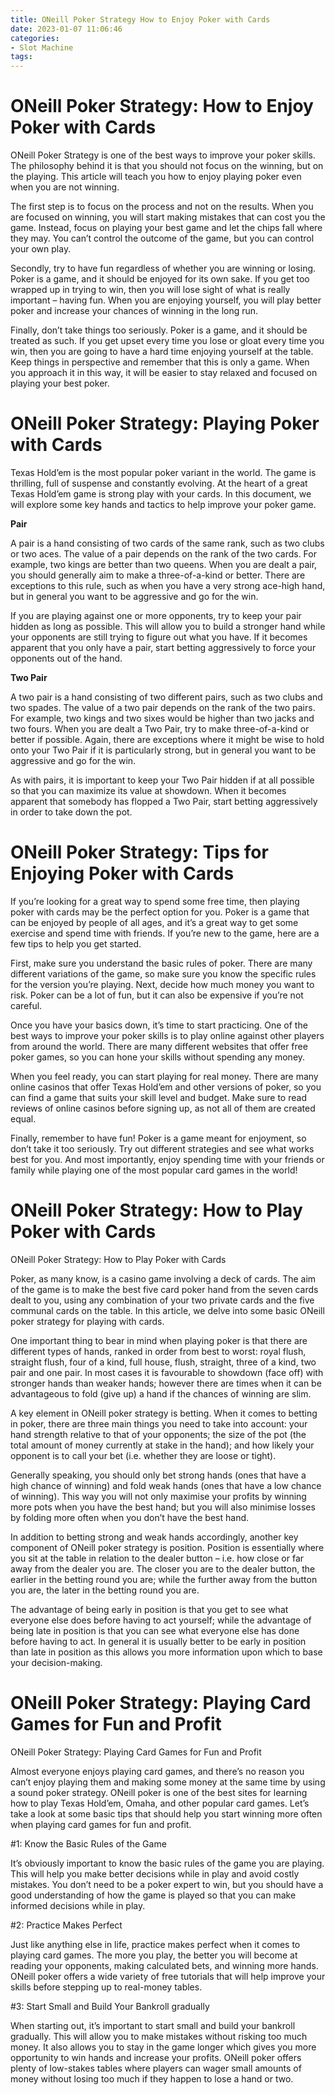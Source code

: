 ```yaml
---
title: ONeill Poker Strategy How to Enjoy Poker with Cards
date: 2023-01-07 11:06:46
categories:
- Slot Machine
tags:
---
```



#  ONeill Poker Strategy: How to Enjoy Poker with Cards

 ONeill Poker Strategy is one of the best ways to improve your poker skills. The philosophy behind it is that you should not focus on the winning, but on the playing. This article will teach you how to enjoy playing poker even when you are not winning.

The first step is to focus on the process and not on the results. When you are focused on winning, you will start making mistakes that can cost you the game. Instead, focus on playing your best game and let the chips fall where they may. You can’t control the outcome of the game, but you can control your own play.

Secondly, try to have fun regardless of whether you are winning or losing. Poker is a game, and it should be enjoyed for its own sake. If you get too wrapped up in trying to win, then you will lose sight of what is really important – having fun. When you are enjoying yourself, you will play better poker and increase your chances of winning in the long run.

Finally, don’t take things too seriously. Poker is a game, and it should be treated as such. If you get upset every time you lose or gloat every time you win, then you are going to have a hard time enjoying yourself at the table. Keep things in perspective and remember that this is only a game. When you approach it in this way, it will be easier to stay relaxed and focused on playing your best poker.

#  ONeill Poker Strategy: Playing Poker with Cards

Texas Hold’em is the most popular poker variant in the world. The game is thrilling, full of suspense and constantly evolving. At the heart of a great Texas Hold’em game is strong play with your cards. In this document, we will explore some key hands and tactics to help improve your poker game.

**Pair**

A pair is a hand consisting of two cards of the same rank, such as two clubs or two aces. The value of a pair depends on the rank of the two cards. For example, two kings are better than two queens. When you are dealt a pair, you should generally aim to make a three-of-a-kind or better. There are exceptions to this rule, such as when you have a very strong ace-high hand, but in general you want to be aggressive and go for the win.

If you are playing against one or more opponents, try to keep your pair hidden as long as possible. This will allow you to build a stronger hand while your opponents are still trying to figure out what you have. If it becomes apparent that you only have a pair, start betting aggressively to force your opponents out of the hand.

**Two Pair**

A two pair is a hand consisting of two different pairs, such as two clubs and two spades. The value of a two pair depends on the rank of the two pairs. For example, two kings and two sixes would be higher than two jacks and two fours. When you are dealt a Two Pair, try to make three-of-a-kind or better if possible. Again, there are exceptions where it might be wise to hold onto your Two Pair if it is particularly strong, but in general you want to be aggressive and go for the win.

As with pairs, it is important to keep your Two Pair hidden if at all possible so that you can maximize its value at showdown. When it becomes apparent that somebody has flopped a Two Pair, start betting aggressively in order to take down the pot.

#  ONeill Poker Strategy: Tips for Enjoying Poker with Cards

If you’re looking for a great way to spend some free time, then playing poker with cards may be the perfect option for you. Poker is a game that can be enjoyed by people of all ages, and it’s a great way to get some exercise and spend time with friends. If you’re new to the game, here are a few tips to help you get started.

First, make sure you understand the basic rules of poker. There are many different variations of the game, so make sure you know the specific rules for the version you’re playing. Next, decide how much money you want to risk. Poker can be a lot of fun, but it can also be expensive if you’re not careful.

Once you have your basics down, it’s time to start practicing. One of the best ways to improve your poker skills is to play online against other players from around the world. There are many different websites that offer free poker games, so you can hone your skills without spending any money.

When you feel ready, you can start playing for real money. There are many online casinos that offer Texas Hold’em and other versions of poker, so you can find a game that suits your skill level and budget. Make sure to read reviews of online casinos before signing up, as not all of them are created equal.

Finally, remember to have fun! Poker is a game meant for enjoyment, so don’t take it too seriously. Try out different strategies and see what works best for you. And most importantly, enjoy spending time with your friends or family while playing one of the most popular card games in the world!

#  ONeill Poker Strategy: How to Play Poker with Cards

 ONeill Poker Strategy: How to Play Poker with Cards

Poker, as many know, is a casino game involving a deck of cards. The aim of the game is to make the best five card poker hand from the seven cards dealt to you, using any combination of your two private cards and the five communal cards on the table. In this article, we delve into some basic ONeill poker strategy for playing with cards.

One important thing to bear in mind when playing poker is that there are different types of hands, ranked in order from best to worst: royal flush, straight flush, four of a kind, full house, flush, straight, three of a kind, two pair and one pair. In most cases it is favourable to showdown (face off) with stronger hands than weaker hands; however there are times when it can be advantageous to fold (give up) a hand if the chances of winning are slim.

A key element in ONeill poker strategy is betting. When it comes to betting in poker, there are three main things you need to take into account: your hand strength relative to that of your opponents; the size of the pot (the total amount of money currently at stake in the hand); and how likely your opponent is to call your bet (i.e. whether they are loose or tight).

Generally speaking, you should only bet strong hands (ones that have a high chance of winning) and fold weak hands (ones that have a low chance of winning). This way you will not only maximise your profits by winning more pots when you have the best hand; but you will also minimise losses by folding more often when you don’t have the best hand.

In addition to betting strong and weak hands accordingly, another key component of ONeill poker strategy is position. Position is essentially where you sit at the table in relation to the dealer button – i.e. how close or far away from the dealer you are. The closer you are to the dealer button, the earlier in the betting round you are; while the further away from the button you are, the later in the betting round you are.

The advantage of being early in position is that you get to see what everyone else does before having to act yourself; while the advantage of being late in position is that you can see what everyone else has done before having to act. In general it is usually better to be early in position than late in position as this allows you more information upon which to base your decision-making.

#  ONeill Poker Strategy: Playing Card Games for Fun and Profit

ONeill Poker Strategy: Playing Card Games for Fun and Profit

Almost everyone enjoys playing card games, and there’s no reason you can’t enjoy playing them and making some money at the same time by using a sound poker strategy. ONeill poker is one of the best sites for learning how to play Texas Hold’em, Omaha, and other popular card games. Let’s take a look at some basic tips that should help you start winning more often when playing card games for fun and profit.

#1: Know the Basic Rules of the Game

It’s obviously important to know the basic rules of the game you are playing. This will help you make better decisions while in play and avoid costly mistakes. You don’t need to be a poker expert to win, but you should have a good understanding of how the game is played so that you can make informed decisions while in play.

#2: Practice Makes Perfect

Just like anything else in life, practice makes perfect when it comes to playing card games. The more you play, the better you will become at reading your opponents, making calculated bets, and winning more hands. ONeill poker offers a wide variety of free tutorials that will help improve your skills before stepping up to real-money tables.

#3: Start Small and Build Your Bankroll gradually

When starting out, it’s important to start small and build your bankroll gradually. This will allow you to make mistakes without risking too much money. It also allows you to stay in the game longer which gives you more opportunity to win hands and increase your profits. ONeill poker offers plenty of low-stakes tables where players can wager small amounts of money without losing too much if they happen to lose a hand or two.
